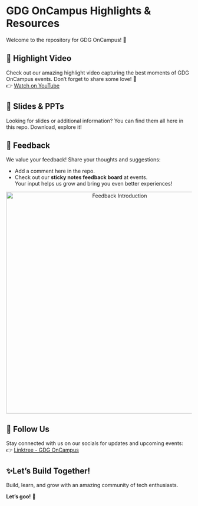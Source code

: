 # GDG OnCampus Highlights & Resources  

Welcome to the repository for GDG OnCampus! 🎉  

## 🎥 Highlight Video  
Check out our amazing highlight video capturing the best moments of GDG OnCampus events. Don’t forget to share some love! 💙  
👉 [Watch on YouTube](https://youtu.be/QqlMR3zgr0k)  

## 📂 Slides & PPTs  
Looking for slides or additional information? You can find them all here in this repo. Download, explore it!  

## 🌟 Feedback  
We value your feedback! Share your thoughts and suggestions:  
- Add a comment here in the repo.  
- Check out our **sticky notes feedback board** at events.  
Your input helps us grow and bring you even better experiences!  

<p align="center"> <img src="DSC_7236.JPG" alt="Feedback Introduction" width="600px" /> </p>

## 🔗 Follow Us  
Stay connected with us on our socials for updates and upcoming events:  
👉 [Linktree - GDG OnCampus](https://linktr.ee/gdgoncampus_ssiu)  

## ✨Let’s Build Together!  
Build, learn, and grow with an amazing community of tech enthusiasts.  


**Let’s goo!** 🚀  
